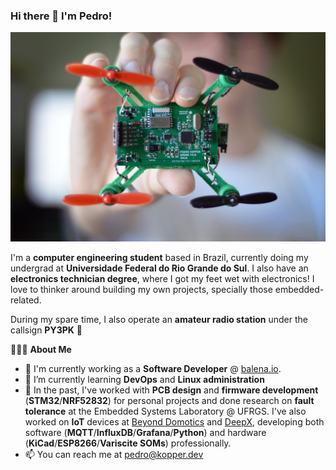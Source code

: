 ### Hi there 👋 I'm Pedro!

![Pedro showing a quadcopter PCB on his hand](/quadcopter.png)

I'm a **computer engineering student** based in Brazil, currently doing my undergrad at **Universidade Federal do Rio Grande do Sul**. I also have an **electronics technician degree**, where I got my feet wet with electronics! I love to thinker around building my own projects, specially those embedded-related. 

During my spare time, I also operate an **amateur radio station** under the callsign **PY3PK** :satellite:

👨🏻‍💻  **About Me**
- 🔭 I'm currently working as a **Software Developer** @ [balena.io](https://balena.io).
- 🌱 I’m currently learning **DevOps** and **Linux administration**
- :memo: In the past, I've worked with **PCB design** and **firmware development** (**STM32**/**NRF52832**) for personal projects and done research on **fault tolerance** at the Embedded Systems Laboratory @ UFRGS. I've also worked on **IoT** devices at [Beyond Domotics](https://beyond.dm/) and [DeepX](https://www.deepx.it/), developing both software (**MQTT**/**InfluxDB**/**Grafana**/**Python**) and hardware (**KiCad**/**ESP8266**/**Variscite SOMs**) professionally.
- 📫 You can reach me at pedro@kopper.dev
